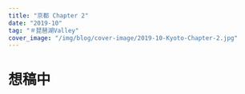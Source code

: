 ```yaml
---
title: "京都 Chapter 2"
date: "2019-10"
tag: "＃琵琶湖Valley"
cover_image: "/img/blog/cover-image/2019-10-Kyoto-Chapter-2.jpg"
---
```

# 想稿中